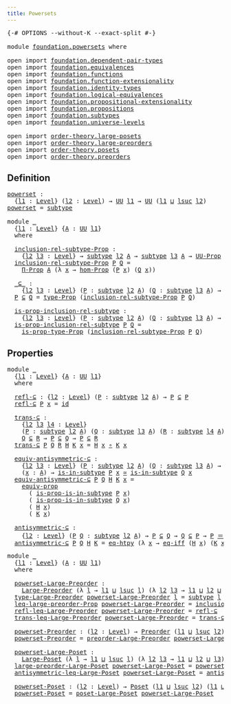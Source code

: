 ```yaml
---
title: Powersets
---
```


<pre class="Agda"><a id="35" class="Symbol">{-#</a> <a id="39" class="Keyword">OPTIONS</a> <a id="47" class="Pragma">--without-K</a> <a id="59" class="Pragma">--exact-split</a> <a id="73" class="Symbol">#-}</a>

<a id="78" class="Keyword">module</a> <a id="85" href="foundation.powersets.html" class="Module">foundation.powersets</a> <a id="106" class="Keyword">where</a>

<a id="113" class="Keyword">open</a> <a id="118" class="Keyword">import</a> <a id="125" href="foundation.dependent-pair-types.html" class="Module">foundation.dependent-pair-types</a>
<a id="157" class="Keyword">open</a> <a id="162" class="Keyword">import</a> <a id="169" href="foundation.equivalences.html" class="Module">foundation.equivalences</a>
<a id="193" class="Keyword">open</a> <a id="198" class="Keyword">import</a> <a id="205" href="foundation.functions.html" class="Module">foundation.functions</a>
<a id="226" class="Keyword">open</a> <a id="231" class="Keyword">import</a> <a id="238" href="foundation.function-extensionality.html" class="Module">foundation.function-extensionality</a>
<a id="273" class="Keyword">open</a> <a id="278" class="Keyword">import</a> <a id="285" href="foundation.identity-types.html" class="Module">foundation.identity-types</a>
<a id="311" class="Keyword">open</a> <a id="316" class="Keyword">import</a> <a id="323" href="foundation.logical-equivalences.html" class="Module">foundation.logical-equivalences</a>
<a id="355" class="Keyword">open</a> <a id="360" class="Keyword">import</a> <a id="367" href="foundation.propositional-extensionality.html" class="Module">foundation.propositional-extensionality</a>
<a id="407" class="Keyword">open</a> <a id="412" class="Keyword">import</a> <a id="419" href="foundation.propositions.html" class="Module">foundation.propositions</a>
<a id="443" class="Keyword">open</a> <a id="448" class="Keyword">import</a> <a id="455" href="foundation.subtypes.html" class="Module">foundation.subtypes</a>
<a id="475" class="Keyword">open</a> <a id="480" class="Keyword">import</a> <a id="487" href="foundation.universe-levels.html" class="Module">foundation.universe-levels</a>

<a id="515" class="Keyword">open</a> <a id="520" class="Keyword">import</a> <a id="527" href="order-theory.large-posets.html" class="Module">order-theory.large-posets</a>
<a id="553" class="Keyword">open</a> <a id="558" class="Keyword">import</a> <a id="565" href="order-theory.large-preorders.html" class="Module">order-theory.large-preorders</a>
<a id="594" class="Keyword">open</a> <a id="599" class="Keyword">import</a> <a id="606" href="order-theory.posets.html" class="Module">order-theory.posets</a>
<a id="626" class="Keyword">open</a> <a id="631" class="Keyword">import</a> <a id="638" href="order-theory.preorders.html" class="Module">order-theory.preorders</a>
</pre>
## Definition

<pre class="Agda"><a id="powerset"></a><a id="689" href="foundation.powersets.html#689" class="Function">powerset</a> <a id="698" class="Symbol">:</a>
  <a id="702" class="Symbol">{</a><a id="703" href="foundation.powersets.html#703" class="Bound">l1</a> <a id="706" class="Symbol">:</a> <a id="708" href="Agda.Primitive.html#597" class="Postulate">Level</a><a id="713" class="Symbol">}</a> <a id="715" class="Symbol">(</a><a id="716" href="foundation.powersets.html#716" class="Bound">l2</a> <a id="719" class="Symbol">:</a> <a id="721" href="Agda.Primitive.html#597" class="Postulate">Level</a><a id="726" class="Symbol">)</a> <a id="728" class="Symbol">→</a> <a id="730" href="foundation-core.universe-levels.html#235" class="Primitive">UU</a> <a id="733" href="foundation.powersets.html#703" class="Bound">l1</a> <a id="736" class="Symbol">→</a> <a id="738" href="foundation-core.universe-levels.html#235" class="Primitive">UU</a> <a id="741" class="Symbol">(</a><a id="742" href="foundation.powersets.html#703" class="Bound">l1</a> <a id="745" href="Agda.Primitive.html#810" class="Primitive Operator">⊔</a> <a id="747" href="Agda.Primitive.html#780" class="Primitive">lsuc</a> <a id="752" href="foundation.powersets.html#716" class="Bound">l2</a><a id="754" class="Symbol">)</a>
<a id="756" href="foundation.powersets.html#689" class="Function">powerset</a> <a id="765" class="Symbol">=</a> <a id="767" href="foundation-core.subtypes.html#2265" class="Function">subtype</a>

<a id="776" class="Keyword">module</a> <a id="783" href="foundation.powersets.html#783" class="Module">_</a>
  <a id="787" class="Symbol">{</a><a id="788" href="foundation.powersets.html#788" class="Bound">l1</a> <a id="791" class="Symbol">:</a> <a id="793" href="Agda.Primitive.html#597" class="Postulate">Level</a><a id="798" class="Symbol">}</a> <a id="800" class="Symbol">{</a><a id="801" href="foundation.powersets.html#801" class="Bound">A</a> <a id="803" class="Symbol">:</a> <a id="805" href="foundation-core.universe-levels.html#235" class="Primitive">UU</a> <a id="808" href="foundation.powersets.html#788" class="Bound">l1</a><a id="810" class="Symbol">}</a>
  <a id="814" class="Keyword">where</a>

  <a id="823" href="foundation.powersets.html#823" class="Function">inclusion-rel-subtype-Prop</a> <a id="850" class="Symbol">:</a>
    <a id="856" class="Symbol">{</a><a id="857" href="foundation.powersets.html#857" class="Bound">l2</a> <a id="860" href="foundation.powersets.html#860" class="Bound">l3</a> <a id="863" class="Symbol">:</a> <a id="865" href="Agda.Primitive.html#597" class="Postulate">Level</a><a id="870" class="Symbol">}</a> <a id="872" class="Symbol">→</a> <a id="874" href="foundation-core.subtypes.html#2265" class="Function">subtype</a> <a id="882" href="foundation.powersets.html#857" class="Bound">l2</a> <a id="885" href="foundation.powersets.html#801" class="Bound">A</a> <a id="887" class="Symbol">→</a> <a id="889" href="foundation-core.subtypes.html#2265" class="Function">subtype</a> <a id="897" href="foundation.powersets.html#860" class="Bound">l3</a> <a id="900" href="foundation.powersets.html#801" class="Bound">A</a> <a id="902" class="Symbol">→</a> <a id="904" href="foundation-core.propositions.html#1393" class="Function">UU-Prop</a> <a id="912" class="Symbol">(</a><a id="913" href="foundation.powersets.html#788" class="Bound">l1</a> <a id="916" href="Agda.Primitive.html#810" class="Primitive Operator">⊔</a> <a id="918" href="foundation.powersets.html#857" class="Bound">l2</a> <a id="921" href="Agda.Primitive.html#810" class="Primitive Operator">⊔</a> <a id="923" href="foundation.powersets.html#860" class="Bound">l3</a><a id="925" class="Symbol">)</a>
  <a id="929" href="foundation.powersets.html#823" class="Function">inclusion-rel-subtype-Prop</a> <a id="956" href="foundation.powersets.html#956" class="Bound">P</a> <a id="958" href="foundation.powersets.html#958" class="Bound">Q</a> <a id="960" class="Symbol">=</a>
    <a id="966" href="foundation-core.propositions.html#6694" class="Function">Π-Prop</a> <a id="973" href="foundation.powersets.html#801" class="Bound">A</a> <a id="975" class="Symbol">(λ</a> <a id="978" href="foundation.powersets.html#978" class="Bound">x</a> <a id="980" class="Symbol">→</a> <a id="982" href="foundation-core.propositions.html#8796" class="Function">hom-Prop</a> <a id="991" class="Symbol">(</a><a id="992" href="foundation.powersets.html#956" class="Bound">P</a> <a id="994" href="foundation.powersets.html#978" class="Bound">x</a><a id="995" class="Symbol">)</a> <a id="997" class="Symbol">(</a><a id="998" href="foundation.powersets.html#958" class="Bound">Q</a> <a id="1000" href="foundation.powersets.html#978" class="Bound">x</a><a id="1001" class="Symbol">))</a>
  
  <a id="1009" href="foundation.powersets.html#1009" class="Function Operator">_⊆_</a> <a id="1013" class="Symbol">:</a>
    <a id="1019" class="Symbol">{</a><a id="1020" href="foundation.powersets.html#1020" class="Bound">l2</a> <a id="1023" href="foundation.powersets.html#1023" class="Bound">l3</a> <a id="1026" class="Symbol">:</a> <a id="1028" href="Agda.Primitive.html#597" class="Postulate">Level</a><a id="1033" class="Symbol">}</a> <a id="1035" class="Symbol">(</a><a id="1036" href="foundation.powersets.html#1036" class="Bound">P</a> <a id="1038" class="Symbol">:</a> <a id="1040" href="foundation-core.subtypes.html#2265" class="Function">subtype</a> <a id="1048" href="foundation.powersets.html#1020" class="Bound">l2</a> <a id="1051" href="foundation.powersets.html#801" class="Bound">A</a><a id="1052" class="Symbol">)</a> <a id="1054" class="Symbol">(</a><a id="1055" href="foundation.powersets.html#1055" class="Bound">Q</a> <a id="1057" class="Symbol">:</a> <a id="1059" href="foundation-core.subtypes.html#2265" class="Function">subtype</a> <a id="1067" href="foundation.powersets.html#1023" class="Bound">l3</a> <a id="1070" href="foundation.powersets.html#801" class="Bound">A</a><a id="1071" class="Symbol">)</a> <a id="1073" class="Symbol">→</a> <a id="1075" href="foundation-core.universe-levels.html#235" class="Primitive">UU</a> <a id="1078" class="Symbol">(</a><a id="1079" href="foundation.powersets.html#788" class="Bound">l1</a> <a id="1082" href="Agda.Primitive.html#810" class="Primitive Operator">⊔</a> <a id="1084" href="foundation.powersets.html#1020" class="Bound">l2</a> <a id="1087" href="Agda.Primitive.html#810" class="Primitive Operator">⊔</a> <a id="1089" href="foundation.powersets.html#1023" class="Bound">l3</a><a id="1091" class="Symbol">)</a>
  <a id="1095" href="foundation.powersets.html#1095" class="Bound">P</a> <a id="1097" href="foundation.powersets.html#1009" class="Function Operator">⊆</a> <a id="1099" href="foundation.powersets.html#1099" class="Bound">Q</a> <a id="1101" class="Symbol">=</a> <a id="1103" href="foundation-core.propositions.html#1495" class="Function">type-Prop</a> <a id="1113" class="Symbol">(</a><a id="1114" href="foundation.powersets.html#823" class="Function">inclusion-rel-subtype-Prop</a> <a id="1141" href="foundation.powersets.html#1095" class="Bound">P</a> <a id="1143" href="foundation.powersets.html#1099" class="Bound">Q</a><a id="1144" class="Symbol">)</a>

  <a id="1149" href="foundation.powersets.html#1149" class="Function">is-prop-inclusion-rel-subtype</a> <a id="1179" class="Symbol">:</a>
    <a id="1185" class="Symbol">{</a><a id="1186" href="foundation.powersets.html#1186" class="Bound">l2</a> <a id="1189" href="foundation.powersets.html#1189" class="Bound">l3</a> <a id="1192" class="Symbol">:</a> <a id="1194" href="Agda.Primitive.html#597" class="Postulate">Level</a><a id="1199" class="Symbol">}</a> <a id="1201" class="Symbol">(</a><a id="1202" href="foundation.powersets.html#1202" class="Bound">P</a> <a id="1204" class="Symbol">:</a> <a id="1206" href="foundation-core.subtypes.html#2265" class="Function">subtype</a> <a id="1214" href="foundation.powersets.html#1186" class="Bound">l2</a> <a id="1217" href="foundation.powersets.html#801" class="Bound">A</a><a id="1218" class="Symbol">)</a> <a id="1220" class="Symbol">(</a><a id="1221" href="foundation.powersets.html#1221" class="Bound">Q</a> <a id="1223" class="Symbol">:</a> <a id="1225" href="foundation-core.subtypes.html#2265" class="Function">subtype</a> <a id="1233" href="foundation.powersets.html#1189" class="Bound">l3</a> <a id="1236" href="foundation.powersets.html#801" class="Bound">A</a><a id="1237" class="Symbol">)</a> <a id="1239" class="Symbol">→</a> <a id="1241" href="foundation-core.propositions.html#1309" class="Function">is-prop</a> <a id="1249" class="Symbol">(</a><a id="1250" href="foundation.powersets.html#1202" class="Bound">P</a> <a id="1252" href="foundation.powersets.html#1009" class="Function Operator">⊆</a> <a id="1254" href="foundation.powersets.html#1221" class="Bound">Q</a><a id="1255" class="Symbol">)</a>
  <a id="1259" href="foundation.powersets.html#1149" class="Function">is-prop-inclusion-rel-subtype</a> <a id="1289" href="foundation.powersets.html#1289" class="Bound">P</a> <a id="1291" href="foundation.powersets.html#1291" class="Bound">Q</a> <a id="1293" class="Symbol">=</a>
    <a id="1299" href="foundation-core.propositions.html#1562" class="Function">is-prop-type-Prop</a> <a id="1317" class="Symbol">(</a><a id="1318" href="foundation.powersets.html#823" class="Function">inclusion-rel-subtype-Prop</a> <a id="1345" href="foundation.powersets.html#1289" class="Bound">P</a> <a id="1347" href="foundation.powersets.html#1291" class="Bound">Q</a><a id="1348" class="Symbol">)</a>
</pre>
## Properties

<pre class="Agda"><a id="1378" class="Keyword">module</a> <a id="1385" href="foundation.powersets.html#1385" class="Module">_</a>
  <a id="1389" class="Symbol">{</a><a id="1390" href="foundation.powersets.html#1390" class="Bound">l1</a> <a id="1393" class="Symbol">:</a> <a id="1395" href="Agda.Primitive.html#597" class="Postulate">Level</a><a id="1400" class="Symbol">}</a> <a id="1402" class="Symbol">{</a><a id="1403" href="foundation.powersets.html#1403" class="Bound">A</a> <a id="1405" class="Symbol">:</a> <a id="1407" href="foundation-core.universe-levels.html#235" class="Primitive">UU</a> <a id="1410" href="foundation.powersets.html#1390" class="Bound">l1</a><a id="1412" class="Symbol">}</a>
  <a id="1416" class="Keyword">where</a>

  <a id="1425" href="foundation.powersets.html#1425" class="Function">refl-⊆</a> <a id="1432" class="Symbol">:</a> <a id="1434" class="Symbol">{</a><a id="1435" href="foundation.powersets.html#1435" class="Bound">l2</a> <a id="1438" class="Symbol">:</a> <a id="1440" href="Agda.Primitive.html#597" class="Postulate">Level</a><a id="1445" class="Symbol">}</a> <a id="1447" class="Symbol">(</a><a id="1448" href="foundation.powersets.html#1448" class="Bound">P</a> <a id="1450" class="Symbol">:</a> <a id="1452" href="foundation-core.subtypes.html#2265" class="Function">subtype</a> <a id="1460" href="foundation.powersets.html#1435" class="Bound">l2</a> <a id="1463" href="foundation.powersets.html#1403" class="Bound">A</a><a id="1464" class="Symbol">)</a> <a id="1466" class="Symbol">→</a> <a id="1468" href="foundation.powersets.html#1448" class="Bound">P</a> <a id="1470" href="foundation.powersets.html#1009" class="Function Operator">⊆</a> <a id="1472" href="foundation.powersets.html#1448" class="Bound">P</a>
  <a id="1476" href="foundation.powersets.html#1425" class="Function">refl-⊆</a> <a id="1483" href="foundation.powersets.html#1483" class="Bound">P</a> <a id="1485" href="foundation.powersets.html#1485" class="Bound">x</a> <a id="1487" class="Symbol">=</a> <a id="1489" href="foundation-core.functions.html#322" class="Function">id</a>

  <a id="1495" href="foundation.powersets.html#1495" class="Function">trans-⊆</a> <a id="1503" class="Symbol">:</a>
    <a id="1509" class="Symbol">{</a><a id="1510" href="foundation.powersets.html#1510" class="Bound">l2</a> <a id="1513" href="foundation.powersets.html#1513" class="Bound">l3</a> <a id="1516" href="foundation.powersets.html#1516" class="Bound">l4</a> <a id="1519" class="Symbol">:</a> <a id="1521" href="Agda.Primitive.html#597" class="Postulate">Level</a><a id="1526" class="Symbol">}</a>
    <a id="1532" class="Symbol">(</a><a id="1533" href="foundation.powersets.html#1533" class="Bound">P</a> <a id="1535" class="Symbol">:</a> <a id="1537" href="foundation-core.subtypes.html#2265" class="Function">subtype</a> <a id="1545" href="foundation.powersets.html#1510" class="Bound">l2</a> <a id="1548" href="foundation.powersets.html#1403" class="Bound">A</a><a id="1549" class="Symbol">)</a> <a id="1551" class="Symbol">(</a><a id="1552" href="foundation.powersets.html#1552" class="Bound">Q</a> <a id="1554" class="Symbol">:</a> <a id="1556" href="foundation-core.subtypes.html#2265" class="Function">subtype</a> <a id="1564" href="foundation.powersets.html#1513" class="Bound">l3</a> <a id="1567" href="foundation.powersets.html#1403" class="Bound">A</a><a id="1568" class="Symbol">)</a> <a id="1570" class="Symbol">(</a><a id="1571" href="foundation.powersets.html#1571" class="Bound">R</a> <a id="1573" class="Symbol">:</a> <a id="1575" href="foundation-core.subtypes.html#2265" class="Function">subtype</a> <a id="1583" href="foundation.powersets.html#1516" class="Bound">l4</a> <a id="1586" href="foundation.powersets.html#1403" class="Bound">A</a><a id="1587" class="Symbol">)</a> <a id="1589" class="Symbol">→</a>
    <a id="1595" href="foundation.powersets.html#1552" class="Bound">Q</a> <a id="1597" href="foundation.powersets.html#1009" class="Function Operator">⊆</a> <a id="1599" href="foundation.powersets.html#1571" class="Bound">R</a> <a id="1601" class="Symbol">→</a> <a id="1603" href="foundation.powersets.html#1533" class="Bound">P</a> <a id="1605" href="foundation.powersets.html#1009" class="Function Operator">⊆</a> <a id="1607" href="foundation.powersets.html#1552" class="Bound">Q</a> <a id="1609" class="Symbol">→</a> <a id="1611" href="foundation.powersets.html#1533" class="Bound">P</a> <a id="1613" href="foundation.powersets.html#1009" class="Function Operator">⊆</a> <a id="1615" href="foundation.powersets.html#1571" class="Bound">R</a>
  <a id="1619" href="foundation.powersets.html#1495" class="Function">trans-⊆</a> <a id="1627" href="foundation.powersets.html#1627" class="Bound">P</a> <a id="1629" href="foundation.powersets.html#1629" class="Bound">Q</a> <a id="1631" href="foundation.powersets.html#1631" class="Bound">R</a> <a id="1633" href="foundation.powersets.html#1633" class="Bound">H</a> <a id="1635" href="foundation.powersets.html#1635" class="Bound">K</a> <a id="1637" href="foundation.powersets.html#1637" class="Bound">x</a> <a id="1639" class="Symbol">=</a> <a id="1641" href="foundation.powersets.html#1633" class="Bound">H</a> <a id="1643" href="foundation.powersets.html#1637" class="Bound">x</a> <a id="1645" href="foundation-core.functions.html#420" class="Function Operator">∘</a> <a id="1647" href="foundation.powersets.html#1635" class="Bound">K</a> <a id="1649" href="foundation.powersets.html#1637" class="Bound">x</a>

  <a id="1654" href="foundation.powersets.html#1654" class="Function">equiv-antisymmetric-⊆</a> <a id="1676" class="Symbol">:</a>
    <a id="1682" class="Symbol">{</a><a id="1683" href="foundation.powersets.html#1683" class="Bound">l2</a> <a id="1686" href="foundation.powersets.html#1686" class="Bound">l3</a> <a id="1689" class="Symbol">:</a> <a id="1691" href="Agda.Primitive.html#597" class="Postulate">Level</a><a id="1696" class="Symbol">}</a> <a id="1698" class="Symbol">(</a><a id="1699" href="foundation.powersets.html#1699" class="Bound">P</a> <a id="1701" class="Symbol">:</a> <a id="1703" href="foundation-core.subtypes.html#2265" class="Function">subtype</a> <a id="1711" href="foundation.powersets.html#1683" class="Bound">l2</a> <a id="1714" href="foundation.powersets.html#1403" class="Bound">A</a><a id="1715" class="Symbol">)</a> <a id="1717" class="Symbol">(</a><a id="1718" href="foundation.powersets.html#1718" class="Bound">Q</a> <a id="1720" class="Symbol">:</a> <a id="1722" href="foundation-core.subtypes.html#2265" class="Function">subtype</a> <a id="1730" href="foundation.powersets.html#1686" class="Bound">l3</a> <a id="1733" href="foundation.powersets.html#1403" class="Bound">A</a><a id="1734" class="Symbol">)</a> <a id="1736" class="Symbol">→</a> <a id="1738" href="foundation.powersets.html#1699" class="Bound">P</a> <a id="1740" href="foundation.powersets.html#1009" class="Function Operator">⊆</a> <a id="1742" href="foundation.powersets.html#1718" class="Bound">Q</a> <a id="1744" class="Symbol">→</a> <a id="1746" href="foundation.powersets.html#1718" class="Bound">Q</a> <a id="1748" href="foundation.powersets.html#1009" class="Function Operator">⊆</a> <a id="1750" href="foundation.powersets.html#1699" class="Bound">P</a> <a id="1752" class="Symbol">→</a>
    <a id="1758" class="Symbol">(</a><a id="1759" href="foundation.powersets.html#1759" class="Bound">x</a> <a id="1761" class="Symbol">:</a> <a id="1763" href="foundation.powersets.html#1403" class="Bound">A</a><a id="1764" class="Symbol">)</a> <a id="1766" class="Symbol">→</a> <a id="1768" href="foundation-core.subtypes.html#2429" class="Function">is-in-subtype</a> <a id="1782" href="foundation.powersets.html#1699" class="Bound">P</a> <a id="1784" href="foundation.powersets.html#1759" class="Bound">x</a> <a id="1786" href="foundation-core.equivalences.html#1621" class="Function Operator">≃</a> <a id="1788" href="foundation-core.subtypes.html#2429" class="Function">is-in-subtype</a> <a id="1802" href="foundation.powersets.html#1718" class="Bound">Q</a> <a id="1804" href="foundation.powersets.html#1759" class="Bound">x</a>
  <a id="1808" href="foundation.powersets.html#1654" class="Function">equiv-antisymmetric-⊆</a> <a id="1830" href="foundation.powersets.html#1830" class="Bound">P</a> <a id="1832" href="foundation.powersets.html#1832" class="Bound">Q</a> <a id="1834" href="foundation.powersets.html#1834" class="Bound">H</a> <a id="1836" href="foundation.powersets.html#1836" class="Bound">K</a> <a id="1838" href="foundation.powersets.html#1838" class="Bound">x</a> <a id="1840" class="Symbol">=</a>
    <a id="1846" href="foundation-core.propositions.html#3958" class="Function">equiv-prop</a>
      <a id="1863" class="Symbol">(</a> <a id="1865" href="foundation-core.subtypes.html#2494" class="Function">is-prop-is-in-subtype</a> <a id="1887" href="foundation.powersets.html#1830" class="Bound">P</a> <a id="1889" href="foundation.powersets.html#1838" class="Bound">x</a><a id="1890" class="Symbol">)</a>
      <a id="1898" class="Symbol">(</a> <a id="1900" href="foundation-core.subtypes.html#2494" class="Function">is-prop-is-in-subtype</a> <a id="1922" href="foundation.powersets.html#1832" class="Bound">Q</a> <a id="1924" href="foundation.powersets.html#1838" class="Bound">x</a><a id="1925" class="Symbol">)</a>
      <a id="1933" class="Symbol">(</a> <a id="1935" href="foundation.powersets.html#1834" class="Bound">H</a> <a id="1937" href="foundation.powersets.html#1838" class="Bound">x</a><a id="1938" class="Symbol">)</a>
      <a id="1946" class="Symbol">(</a> <a id="1948" href="foundation.powersets.html#1836" class="Bound">K</a> <a id="1950" href="foundation.powersets.html#1838" class="Bound">x</a><a id="1951" class="Symbol">)</a>

  <a id="1956" href="foundation.powersets.html#1956" class="Function">antisymmetric-⊆</a> <a id="1972" class="Symbol">:</a>
    <a id="1978" class="Symbol">{</a><a id="1979" href="foundation.powersets.html#1979" class="Bound">l2</a> <a id="1982" class="Symbol">:</a> <a id="1984" href="Agda.Primitive.html#597" class="Postulate">Level</a><a id="1989" class="Symbol">}</a> <a id="1991" class="Symbol">(</a><a id="1992" href="foundation.powersets.html#1992" class="Bound">P</a> <a id="1994" href="foundation.powersets.html#1994" class="Bound">Q</a> <a id="1996" class="Symbol">:</a> <a id="1998" href="foundation-core.subtypes.html#2265" class="Function">subtype</a> <a id="2006" href="foundation.powersets.html#1979" class="Bound">l2</a> <a id="2009" href="foundation.powersets.html#1403" class="Bound">A</a><a id="2010" class="Symbol">)</a> <a id="2012" class="Symbol">→</a> <a id="2014" href="foundation.powersets.html#1992" class="Bound">P</a> <a id="2016" href="foundation.powersets.html#1009" class="Function Operator">⊆</a> <a id="2018" href="foundation.powersets.html#1994" class="Bound">Q</a> <a id="2020" class="Symbol">→</a> <a id="2022" href="foundation.powersets.html#1994" class="Bound">Q</a> <a id="2024" href="foundation.powersets.html#1009" class="Function Operator">⊆</a> <a id="2026" href="foundation.powersets.html#1992" class="Bound">P</a> <a id="2028" class="Symbol">→</a> <a id="2030" href="foundation.powersets.html#1992" class="Bound">P</a> <a id="2032" href="foundation-core.identity-types.html#1865" class="Function Operator">＝</a> <a id="2034" href="foundation.powersets.html#1994" class="Bound">Q</a>
  <a id="2038" href="foundation.powersets.html#1956" class="Function">antisymmetric-⊆</a> <a id="2054" href="foundation.powersets.html#2054" class="Bound">P</a> <a id="2056" href="foundation.powersets.html#2056" class="Bound">Q</a> <a id="2058" href="foundation.powersets.html#2058" class="Bound">H</a> <a id="2060" href="foundation.powersets.html#2060" class="Bound">K</a> <a id="2062" class="Symbol">=</a> <a id="2064" href="foundation-core.function-extensionality.html#1463" class="Function">eq-htpy</a> <a id="2072" class="Symbol">(λ</a> <a id="2075" href="foundation.powersets.html#2075" class="Bound">x</a> <a id="2077" class="Symbol">→</a> <a id="2079" href="foundation.propositional-extensionality.html#3151" class="Function">eq-iff</a> <a id="2086" class="Symbol">(</a><a id="2087" href="foundation.powersets.html#2058" class="Bound">H</a> <a id="2089" href="foundation.powersets.html#2075" class="Bound">x</a><a id="2090" class="Symbol">)</a> <a id="2092" class="Symbol">(</a><a id="2093" href="foundation.powersets.html#2060" class="Bound">K</a> <a id="2095" href="foundation.powersets.html#2075" class="Bound">x</a><a id="2096" class="Symbol">))</a>
</pre>
<pre class="Agda"><a id="2112" class="Keyword">module</a> <a id="2119" href="foundation.powersets.html#2119" class="Module">_</a>
  <a id="2123" class="Symbol">{</a><a id="2124" href="foundation.powersets.html#2124" class="Bound">l1</a> <a id="2127" class="Symbol">:</a> <a id="2129" href="Agda.Primitive.html#597" class="Postulate">Level</a><a id="2134" class="Symbol">}</a> <a id="2136" class="Symbol">(</a><a id="2137" href="foundation.powersets.html#2137" class="Bound">A</a> <a id="2139" class="Symbol">:</a> <a id="2141" href="foundation-core.universe-levels.html#235" class="Primitive">UU</a> <a id="2144" href="foundation.powersets.html#2124" class="Bound">l1</a><a id="2146" class="Symbol">)</a>
  <a id="2150" class="Keyword">where</a>
  
  <a id="2161" href="foundation.powersets.html#2161" class="Function">powerset-Large-Preorder</a> <a id="2185" class="Symbol">:</a>
    <a id="2191" href="order-theory.large-preorders.html#744" class="Record">Large-Preorder</a> <a id="2206" class="Symbol">(λ</a> <a id="2209" href="foundation.powersets.html#2209" class="Bound">l</a> <a id="2211" class="Symbol">→</a> <a id="2213" href="foundation.powersets.html#2124" class="Bound">l1</a> <a id="2216" href="Agda.Primitive.html#810" class="Primitive Operator">⊔</a> <a id="2218" href="Agda.Primitive.html#780" class="Primitive">lsuc</a> <a id="2223" href="foundation.powersets.html#2209" class="Bound">l</a><a id="2224" class="Symbol">)</a> <a id="2226" class="Symbol">(λ</a> <a id="2229" href="foundation.powersets.html#2229" class="Bound">l2</a> <a id="2232" href="foundation.powersets.html#2232" class="Bound">l3</a> <a id="2235" class="Symbol">→</a> <a id="2237" href="foundation.powersets.html#2124" class="Bound">l1</a> <a id="2240" href="Agda.Primitive.html#810" class="Primitive Operator">⊔</a> <a id="2242" href="foundation.powersets.html#2229" class="Bound">l2</a> <a id="2245" href="Agda.Primitive.html#810" class="Primitive Operator">⊔</a> <a id="2247" href="foundation.powersets.html#2232" class="Bound">l3</a><a id="2249" class="Symbol">)</a>
  <a id="2253" href="order-theory.large-preorders.html#870" class="Field">type-Large-Preorder</a> <a id="2273" href="foundation.powersets.html#2161" class="Function">powerset-Large-Preorder</a> <a id="2297" href="foundation.powersets.html#2297" class="Bound">l</a> <a id="2299" class="Symbol">=</a> <a id="2301" href="foundation-core.subtypes.html#2265" class="Function">subtype</a> <a id="2309" href="foundation.powersets.html#2297" class="Bound">l</a> <a id="2311" href="foundation.powersets.html#2137" class="Bound">A</a>
  <a id="2315" href="order-theory.large-preorders.html#919" class="Field">leq-large-preorder-Prop</a> <a id="2339" href="foundation.powersets.html#2161" class="Function">powerset-Large-Preorder</a> <a id="2363" class="Symbol">=</a> <a id="2365" href="foundation.powersets.html#823" class="Function">inclusion-rel-subtype-Prop</a>
  <a id="2394" href="order-theory.large-preorders.html#1047" class="Field">refl-leq-Large-Preorder</a> <a id="2418" href="foundation.powersets.html#2161" class="Function">powerset-Large-Preorder</a> <a id="2442" class="Symbol">=</a> <a id="2444" href="foundation.powersets.html#1425" class="Function">refl-⊆</a>
  <a id="2453" href="order-theory.large-preorders.html#1173" class="Field">trans-leq-Large-Preorder</a> <a id="2478" href="foundation.powersets.html#2161" class="Function">powerset-Large-Preorder</a> <a id="2502" class="Symbol">=</a> <a id="2504" href="foundation.powersets.html#1495" class="Function">trans-⊆</a>

  <a id="2515" href="foundation.powersets.html#2515" class="Function">powerset-Preorder</a> <a id="2533" class="Symbol">:</a> <a id="2535" class="Symbol">(</a><a id="2536" href="foundation.powersets.html#2536" class="Bound">l2</a> <a id="2539" class="Symbol">:</a> <a id="2541" href="Agda.Primitive.html#597" class="Postulate">Level</a><a id="2546" class="Symbol">)</a> <a id="2548" class="Symbol">→</a> <a id="2550" href="order-theory.preorders.html#531" class="Function">Preorder</a> <a id="2559" class="Symbol">(</a><a id="2560" href="foundation.powersets.html#2124" class="Bound">l1</a> <a id="2563" href="Agda.Primitive.html#810" class="Primitive Operator">⊔</a> <a id="2565" href="Agda.Primitive.html#780" class="Primitive">lsuc</a> <a id="2570" href="foundation.powersets.html#2536" class="Bound">l2</a><a id="2572" class="Symbol">)</a> <a id="2574" class="Symbol">(</a><a id="2575" href="foundation.powersets.html#2124" class="Bound">l1</a> <a id="2578" href="Agda.Primitive.html#810" class="Primitive Operator">⊔</a> <a id="2580" href="foundation.powersets.html#2536" class="Bound">l2</a><a id="2582" class="Symbol">)</a>
  <a id="2586" href="foundation.powersets.html#2515" class="Function">powerset-Preorder</a> <a id="2604" class="Symbol">=</a> <a id="2606" href="order-theory.large-preorders.html#2020" class="Function">preorder-Large-Preorder</a> <a id="2630" href="foundation.powersets.html#2161" class="Function">powerset-Large-Preorder</a>

  <a id="2657" href="foundation.powersets.html#2657" class="Function">powerset-Large-Poset</a> <a id="2678" class="Symbol">:</a>
    <a id="2684" href="order-theory.large-posets.html#575" class="Record">Large-Poset</a> <a id="2696" class="Symbol">(λ</a> <a id="2699" href="foundation.powersets.html#2699" class="Bound">l</a> <a id="2701" class="Symbol">→</a> <a id="2703" href="foundation.powersets.html#2124" class="Bound">l1</a> <a id="2706" href="Agda.Primitive.html#810" class="Primitive Operator">⊔</a> <a id="2708" href="Agda.Primitive.html#780" class="Primitive">lsuc</a> <a id="2713" href="foundation.powersets.html#2699" class="Bound">l</a><a id="2714" class="Symbol">)</a> <a id="2716" class="Symbol">(λ</a> <a id="2719" href="foundation.powersets.html#2719" class="Bound">l2</a> <a id="2722" href="foundation.powersets.html#2722" class="Bound">l3</a> <a id="2725" class="Symbol">→</a> <a id="2727" href="foundation.powersets.html#2124" class="Bound">l1</a> <a id="2730" href="Agda.Primitive.html#810" class="Primitive Operator">⊔</a> <a id="2732" href="foundation.powersets.html#2719" class="Bound">l2</a> <a id="2735" href="Agda.Primitive.html#810" class="Primitive Operator">⊔</a> <a id="2737" href="foundation.powersets.html#2722" class="Bound">l3</a><a id="2739" class="Symbol">)</a>
  <a id="2743" href="order-theory.large-posets.html#695" class="Field">large-preorder-Large-Poset</a> <a id="2770" href="foundation.powersets.html#2657" class="Function">powerset-Large-Poset</a> <a id="2791" class="Symbol">=</a> <a id="2793" href="foundation.powersets.html#2161" class="Function">powerset-Large-Preorder</a>
  <a id="2819" href="order-theory.large-posets.html#747" class="Field">antisymmetric-leq-Large-Poset</a> <a id="2849" href="foundation.powersets.html#2657" class="Function">powerset-Large-Poset</a> <a id="2870" class="Symbol">=</a> <a id="2872" href="foundation.powersets.html#1956" class="Function">antisymmetric-⊆</a>

  <a id="2891" href="foundation.powersets.html#2891" class="Function">powerset-Poset</a> <a id="2906" class="Symbol">:</a> <a id="2908" class="Symbol">(</a><a id="2909" href="foundation.powersets.html#2909" class="Bound">l2</a> <a id="2912" class="Symbol">:</a> <a id="2914" href="Agda.Primitive.html#597" class="Postulate">Level</a><a id="2919" class="Symbol">)</a> <a id="2921" class="Symbol">→</a> <a id="2923" href="order-theory.posets.html#731" class="Function">Poset</a> <a id="2929" class="Symbol">(</a><a id="2930" href="foundation.powersets.html#2124" class="Bound">l1</a> <a id="2933" href="Agda.Primitive.html#810" class="Primitive Operator">⊔</a> <a id="2935" href="Agda.Primitive.html#780" class="Primitive">lsuc</a> <a id="2940" href="foundation.powersets.html#2909" class="Bound">l2</a><a id="2942" class="Symbol">)</a> <a id="2944" class="Symbol">(</a><a id="2945" href="foundation.powersets.html#2124" class="Bound">l1</a> <a id="2948" href="Agda.Primitive.html#810" class="Primitive Operator">⊔</a> <a id="2950" href="foundation.powersets.html#2909" class="Bound">l2</a><a id="2952" class="Symbol">)</a>
  <a id="2956" href="foundation.powersets.html#2891" class="Function">powerset-Poset</a> <a id="2971" class="Symbol">=</a> <a id="2973" href="order-theory.large-posets.html#2264" class="Function">poset-Large-Poset</a> <a id="2991" href="foundation.powersets.html#2657" class="Function">powerset-Large-Poset</a>
</pre>